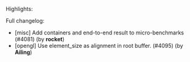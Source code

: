 Highlights:

Full changelog:
   - [misc] Add containers and end-to-end result to micro-benchmarks (#4081) (by **rocket**)
   - [opengl] Use element_size as alignment in root buffer. (#4095) (by **Ailing**)
